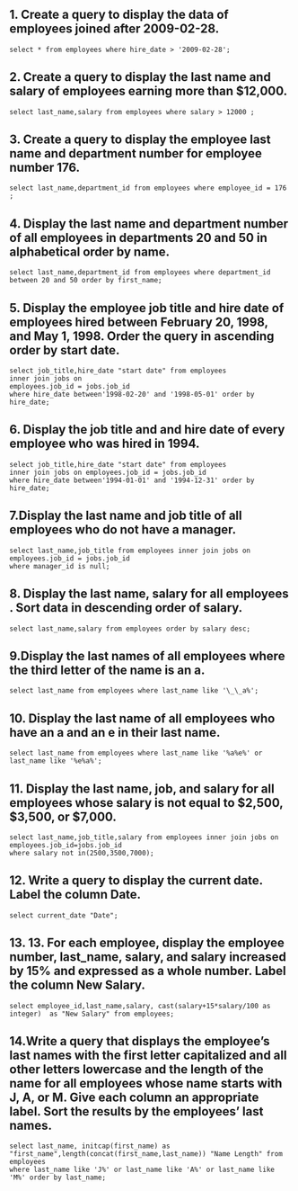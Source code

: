 ## 1. Create a query to display the data of employees joined after 2009-02-28.

```
select * from employees where hire_date > '2009-02-28';
```

## 2. Create a query to display the last name and salary of employees earning more than $12,000.

```
select last_name,salary from employees where salary > 12000 ;
```

## 3. Create a query to display the employee last name and department number for employee number 176.

```
select last_name,department_id from employees where employee_id = 176 ;
```

## 4. Display the last name and department number of all employees in departments 20 and 50 in alphabetical order by name.

```
select last_name,department_id from employees where department_id between 20 and 50 order by first_name;
```

## 5. Display the employee job title and hire date of employees hired between February 20, 1998, and May 1, 1998. Order the query in ascending order by start date.

```
select job_title,hire_date "start date" from employees
inner join jobs on
employees.job_id = jobs.job_id
where hire_date between'1998-02-20' and '1998-05-01' order by hire_date;
```

## 6. Display the job title and and hire date of every employee who was hired in 1994.

```
select job_title,hire_date "start date" from employees
inner join jobs on employees.job_id = jobs.job_id
where hire_date between'1994-01-01' and '1994-12-31' order by hire_date;
```

## 7.Display the last name and job title of all employees who do not have a manager.

```
select last_name,job_title from employees inner join jobs on employees.job_id = jobs.job_id
where manager_id is null;
```

## 8. Display the last name, salary for all employees . Sort data in descending order of salary.

```
select last_name,salary from employees order by salary desc;

```

## 9.Display the last names of all employees where the third letter of the name is an a.

```
select last_name from employees where last_name like '\_\_a%';
```

## 10. Display the last name of all employees who have an a and an e in their last name.

```
select last_name from employees where last_name like '%a%e%' or last_name like '%e%a%';
```

## 11. Display the last name, job, and salary for all employees whose salary is not equal to $2,500, $3,500, or $7,000.

```
select last_name,job_title,salary from employees inner join jobs on employees.job_id=jobs.job_id
where salary not in(2500,3500,7000);
```

## 12. Write a query to display the current date. Label the column Date.

```
select current_date "Date";
```

## 13. 13. For each employee, display the employee number, last_name, salary, and salary increased by 15% and expressed as a whole number. Label the column New Salary.

```
select employee_id,last_name,salary, cast(salary+15*salary/100 as integer)  as "New Salary" from employees;
```

## 14.Write a query that displays the employee’s last names with the first letter capitalized and all other letters lowercase and the length of the name for all employees whose name starts with J, A, or M. Give each column an appropriate label. Sort the results by the employees’ last names.

```
select last_name, initcap(first_name) as "first_name",length(concat(first_name,last_name)) "Name Length" from employees
where last_name like 'J%' or last_name like 'A%' or last_name like 'M%' order by last_name;
```

